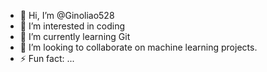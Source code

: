 - 👋 Hi, I’m @Ginoliao528
- 👀 I’m interested in coding
- 🌱 I’m currently learning Git
- 💞️ I’m looking to collaborate on machine learning projects.
- ⚡ Fun fact: ...

<!---
Ginoliao528/Ginoliao528 is a ✨ special ✨ repository because its `README.md` (this file) appears on your GitHub profile.
You can click the Preview link to take a look at your changes.
--->
